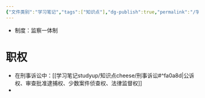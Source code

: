 ```yaml
---
{"文件类别":"学习笔记","tags":["知识点"],"dg-publish":true,"permalink":"/学习笔记studyup/知识点cheese/人民检察院/","dgPassFrontmatter":true,"noteIcon":"","created":"2024-09-11T21:19:06.849+08:00","updated":"2024-10-12T15:02:49.433+08:00"}
---
```


- 制度：监察一体制
# 职权
- 在刑事诉讼中：[[学习笔记studyup/知识点cheese/刑事诉讼#^fa0a8d\|公诉权、审查批准逮捕权、少数案件侦查权、法律监督权]]
- 